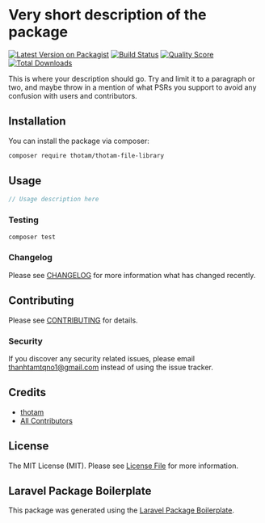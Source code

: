 # Very short description of the package

[![Latest Version on Packagist](https://img.shields.io/packagist/v/thotam/thotam-file-library.svg?style=flat-square)](https://packagist.org/packages/thotam/thotam-file-library)
[![Build Status](https://img.shields.io/travis/thotam/thotam-file-library/master.svg?style=flat-square)](https://travis-ci.org/thotam/thotam-file-library)
[![Quality Score](https://img.shields.io/scrutinizer/g/thotam/thotam-file-library.svg?style=flat-square)](https://scrutinizer-ci.com/g/thotam/thotam-file-library)
[![Total Downloads](https://img.shields.io/packagist/dt/thotam/thotam-file-library.svg?style=flat-square)](https://packagist.org/packages/thotam/thotam-file-library)

This is where your description should go. Try and limit it to a paragraph or two, and maybe throw in a mention of what PSRs you support to avoid any confusion with users and contributors.

## Installation

You can install the package via composer:

```bash
composer require thotam/thotam-file-library
```

## Usage

``` php
// Usage description here
```

### Testing

``` bash
composer test
```

### Changelog

Please see [CHANGELOG](CHANGELOG.md) for more information what has changed recently.

## Contributing

Please see [CONTRIBUTING](CONTRIBUTING.md) for details.

### Security

If you discover any security related issues, please email thanhtamtqno1@gmail.com instead of using the issue tracker.

## Credits

- [thotam](https://github.com/thotam)
- [All Contributors](../../contributors)

## License

The MIT License (MIT). Please see [License File](LICENSE.md) for more information.

## Laravel Package Boilerplate

This package was generated using the [Laravel Package Boilerplate](https://laravelpackageboilerplate.com).